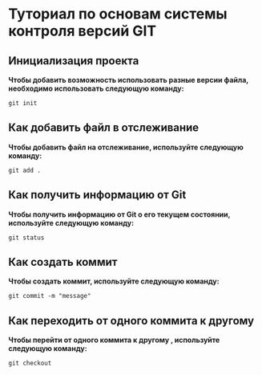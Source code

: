 # Туториал по основам системы контроля версий GIT



## Инициализация проекта
**Чтобы добавить возможность использовать разные версии файла, необходимо использовать следующую команду:**

```fix
git init
```

## Как добавить файл в отслеживание
**Чтобы добавить файл на отслеживание, используйте следующую команду:**

```
git add .
```

## Как получить информацию от Git
**Чтобы получить информацию от Git о его текущем состоянии, используйте следующую команду:**

```
git status
```

## Как создать коммит
**Чтобы создать коммит, используйте следующую команду:**

```
git commit -m "message"
```

## Как переходить от одного коммита к другому
**Чтобы перейти от одного коммита к другому , используйте следующую команду:**

```
git checkout
```
